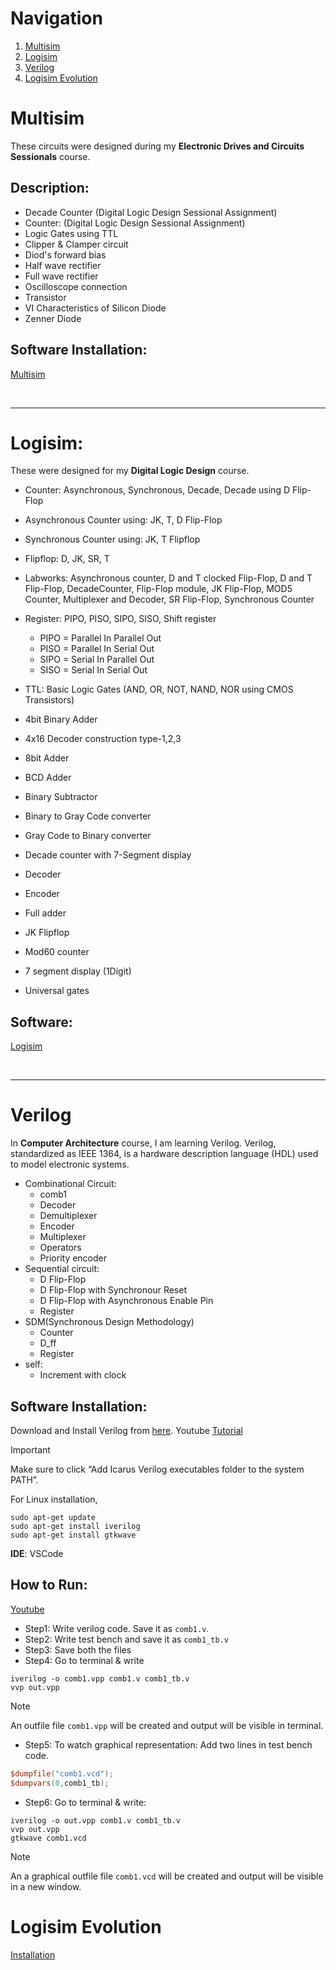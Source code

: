 # Navigation
1. [Multisim](#Multisim)
2. [Logisim](#Logisim)
3. [Verilog](#Verilog)
4. [Logisim Evolution](#logisim-evolution)

# Multisim
These circuits were designed during my **Electronic Drives and Circuits Sessionals** course.
## Description:
- Decade Counter (Digital Logic Design Sessional Assignment)
- Counter: (Digital Logic Design Sessional Assignment)
- Logic Gates using TTL
- Clipper & Clamper circuit
- Diod's forward bias
- Half wave rectifier
- Full wave rectifier
- Oscilloscope connection
- Transistor
- VI Characteristics of Silicon Diode
- Zenner Diode
## Software Installation:
[Multisim](https://www.ni.com/en/support/downloads/software-products/download.multisim.html?srsltid=AfmBOopgT5CnLHW1L-3T4yTjzEIg2e8oA2W0uIiR0OcU6_kQkyEpZWBh#452133)

<br><hr>
# Logisim:
These were designed for my **Digital Logic Design** course.
- Counter: Asynchronous, Synchronous, Decade, Decade using D Flip-Flop
- Asynchronous Counter using: JK, T, D Flip-Flop
- Synchronous Counter using: JK, T Flipflop
- Flipflop: D, JK, SR, T

- Labworks: Asynchronous counter, D and T clocked Flip-Flop, D and T Flip-Flop, DecadeCounter, Flip-Flop module,
	JK Flip-Flop, MOD5 Counter, Multiplexer and Decoder, SR Flip-Flop, Synchronous Counter

- Register: PIPO, PISO, SIPO, SISO, Shift register
  - PIPO = Parallel In Parallel Out
  - PISO = Parallel In Serial Out
  - SIPO = Serial In Parallel Out
  - SISO = Serial In Serial Out

- TTL: Basic Logic Gates (AND, OR, NOT, NAND, NOR using CMOS Transistors)

- 4bit Binary Adder
- 4x16 Decoder construction type-1,2,3
- 8bit Adder
- BCD Adder
- Binary Subtractor
- Binary to Gray Code converter
- Gray Code to Binary converter
- Decade counter with 7-Segment display
- Decoder
- Encoder
- Full adder

- JK Flipflop
- Mod60 counter
- 7 segment display (1Digit)
- Universal gates
## Software: 
[Logisim](https://sourceforge.net/projects/circuit/)

<br><hr>
# Verilog
In **Computer Architecture** course, I am learning Verilog. Verilog, standardized as IEEE 1364, is a hardware description language (HDL) used to model electronic systems. 
- Combinational Circuit:
	- comb1
  - Decoder
  - Demultiplexer
  - Encoder
  - Multiplexer
  - Operators
  - Priority encoder
- Sequential circuit:
  - D Flip-Flop
  - D Flip-Flop with Synchronour Reset
  - D Flip-Flop with Asynchronous Enable Pin
  - Register
- SDM(Synchronous Design Methodology)
  - Counter
  - D_ff
  - Register
- self:
  - Increment with clock
    
## Software Installation:
Download and Install Verilog from [here](https://bleyer.org/icarus/). Youtube [Tutorial](https://www.youtube.com/watch?v=hg9splN_83Y)
> [!IMPORTANT]
> Make sure to click “Add Icarus Verilog executables folder to the system PATH”.

For Linux installation,

```
sudo apt-get update
sudo apt-get install iverilog
sudo apt-get install gtkwave
```

**IDE**: VSCode <br>

## How to Run:
[Youtube](https://www.youtube.com/watch?v=rwVFDfy2xVI)<br>
- Step1: Write verilog code. Save it as `comb1.v`.
- Step2: Write test bench	and save it as `comb1_tb.v`
- Step3: Save both the files
- Step4: Go to terminal & write
  
```
iverilog -o comb1.vpp comb1.v comb1_tb.v
vvp out.vpp
```

> [!NOTE]
> An outfile file `comb1.vpp` will be created and output will be visible in terminal.

- Step5: To watch graphical representation: Add two lines in test bench code.

```verilog
$dumpfile("comb1.vcd");
$dumpvars(0,comb1_tb);
```

- Step6: Go to terminal & write:

```
iverilog -o out.vpp comb1.v comb1_tb.v
vvp out.vpp
gtkwave comb1.vcd
```

> [!NOTE]
> An a graphical outfile file `comb1.vcd` will be created and output will be visible in a new window.


# Logisim Evolution
[Installation](https://github.com/Tanvir-Mahamood/Computer-Architecture?tab=readme-ov-file#software-to-be-installed)


